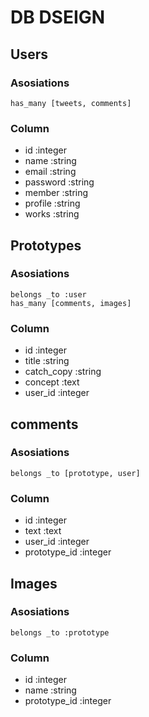 # DB DSEIGN
## Users
### Asosiations
    has_many [tweets, comments]

### Column
- id :integer
- name :string
- email :string
- password :string
- member :string
- profile :string
- works :string

## Prototypes
### Asosiations
    belongs _to :user
    has_many [comments, images]

### Column
- id :integer
- title :string
- catch_copy :string
- concept :text
- user_id :integer

## comments
### Asosiations
    belongs _to [prototype, user]

### Column
- id :integer
- text :text
- user_id :integer
- prototype_id :integer

## Images
### Asosiations
    belongs _to :prototype

### Column
- id :integer
- name :string
- prototype_id :integer

